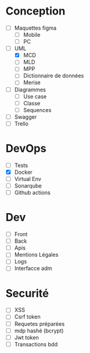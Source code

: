 # Conception
* [ ] Maquettes figma
    - [ ] Mobile
    - [ ] PC
* [ ] UML
    - [x] MCD
    - [ ] MLD
    - [ ] MPP
    - [ ] Dictionnaire de données
    - [ ] Merise
* [ ] Diagrammes
    - [ ] Use case
    - [ ] Classe
    - [ ] Sequences
* [ ] Swagger
* [ ] Trello

# DevOps
* [ ] Tests
* [x] Docker
* [ ] Virtual Env
* [ ] Sonarqube
* [ ] Github actions

# Dev 
* [ ] Front 
* [ ] Back
* [ ] Apis
* [ ] Mentions Légales
* [ ] Logs
* [ ] Interfacce adm

# Securité
* [ ] XSS
* [ ] Csrf token
* [ ] Requetes préparées
* [ ] mdp hashé (bcrypt)
* [ ] Jwt token
* [ ] Transactions bdd
